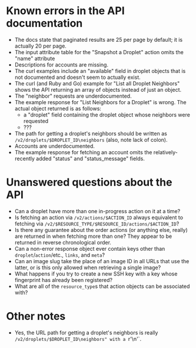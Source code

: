 # Known errors in the API documentation

- The docs state that paginated results are 25 per page by default; it is
  actually 20 per page.
- The input attribute table for the "Snapshot a Droplet" action omits the
  "name" attribute
- Descriptions for accounts are missing.
- The curl examples include an "available" field in droplet objects that is not
  documented and doesn't seem to actually exist.
- The curl (and Ruby and Go) example for "List all Droplet Neighbors" shows the
  API returning an array of objects instead of just an object.
- The "neighbor" requests are underdocumented.
- The example response for "List Neighbors for a Droplet" is wrong.  The actual
  object returned is as follows:
    - a "droplet" field containing the droplet object whose neighbors were
      requested
    - ???
- The path for getting a droplet's neighbors should be written as
  `/v2/droplets/$DROPLET_ID\neighbors` (also, note lack of colon).
- Accounts are underdocumented.
- The example response for fetching an account omits the relatively-recently
  added "status" and "status_message" fields.

# Unanswered questions about the API

- Can a droplet have more than one in-progress action on it at a time?
- Is fetching an action via `/v2/actions/$ACTION_ID` always equivalent to
  fetching via `/v2/$RESOURCE_TYPE/$RESOURCE_ID/actions/$ACTION_ID`?
- Is there any guarantee about the order actions (or anything else, really) are
  returned in when fetching more than one?  They appear to be returned in
  reverse chronological order.
- Can a non-error response object ever contain keys other than
  `droplet`/`action`/etc., `links`, and `meta`?
- Can an image slug take the place of an image ID in all URLs that use the
  latter, or is this only allowed when retrieving a single image?
- What happens if you try to create a new SSH key with a key whose fingerprint
  has already been registered?
- What are all of the `resource_type`s that action objects can be associated
  with?

# Other notes

- Yes, the URL path for getting a droplet's neighbors is really
  `/v2/droplets/$DROPLET_ID\neighbors" with a `r'\n'`.
